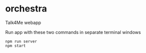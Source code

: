 # orchestra
Talk4Me webapp

Run app with these two commands in separate terminal windows
~~~~
npm run server
npm start
~~~~